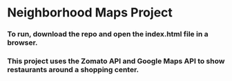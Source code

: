 # Neighborhood Maps Project

### To run, download the repo and open the index.html file in a browser.

### This project uses the Zomato API and Google Maps API to show restaurants around a shopping center.
